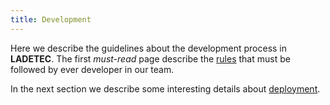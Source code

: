 ```yaml
---
title: Development
---
```


Here we describe the guidelines about the development process in **LADETEC**.
The first *must-read* page describe the [rules](./rules) that must be followed by ever developer in our team.

In the next section we describe some interesting details about [deployment](./deployment).